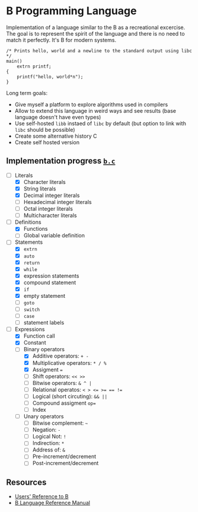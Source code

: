 # B Programming Language

Implementation of a language similar to the B as a recreational excercise.
The goal is to represent the spirit of the language and there is no need to match it perfectly.
It's B for modern systems.

```b
/* Prints hello, world and a newline to the standard output using libc */
main()
	extrn printf;
{
    printf("hello, world*n");
}
```

Long term goals:

- Give myself a platform to explore algorithms used in compilers
- Allow to extend this language in weird ways and see results (base language doesn't have even types)
- Use self-hosted `libb` instaed of `libc` by default (but option to link with `libc` should be possible)
- Create some alternative history C
- Create self hosted version

## Implementation progress [`b.c`](./b.c)

- [ ] Literals
    - [x] Character literals
    - [x] String literals
    - [x] Decimal integer literals
    - [ ] Hexadecimal integer literals
    - [ ] Octal integer literals
    - [ ] Multicharacter literals
- [ ] Definitions
    - [x] Functions
    - [ ] Global variable definition
- [ ] Statements
    - [x] `extrn`
    - [x] `auto`
    - [x] `return`
    - [x] `while`
    - [x] expression statements
    - [x] compound statement
    - [x] `if`
    - [x] empty statement
    - [ ] `goto`
    - [ ] `switch`
    - [ ] `case`
    - [ ] statement labels
- [ ] Expressions
    - [x] Function call
    - [x] Constant
    - [ ] Binary operators
        - [x] Additive operators: `+ -`
        - [x] Multiplicative operators: `* / %`
        - [x] Assigment `=`
        - [ ] Shift operators: `<< >>`
        - [ ] Bitwise operators: `& ^ |`
        - [ ] Relational operatos: `< > <= >= == !=`
        - [ ] Logical (short circuting): `&& ||`
        - [ ] Compound assigment `op=`
        - [ ] Index
    - [ ] Unary operators
        - [ ] Bitwise complement: `~`
        - [ ] Negation: `-`
        - [ ] Logical Not: `!`
        - [ ] Indirection: `*`
        - [ ] Address of: `&`
        - [ ] Pre-increment/decrement
        - [ ] Post-increment/decrement

## Resources

- [Users' Reference to B](https://www.nokia.com/bell-labs/about/dennis-m-ritchie/kbman.html)
- [B Language Reference Manual](https://www.thinkage.ca/gcos/expl/b/index.html)
